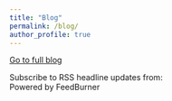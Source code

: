 ```yaml
---
title: "Blog"
permalink: /blog/
author_profile: true
---
```


[Go to full blog](href="http://parsimoniouspursuits.blogspot.com)
<script src="http://feeds.feedburner.com/ParsimoniousPursuits?format=sigpro" type="text/javascript" ></script><noscript><p>Subscribe to RSS headline updates from: <a href="http://feeds.feedburner.com/ParsimoniousPursuits"></a><br/>Powered by FeedBurner</p> </noscript>
